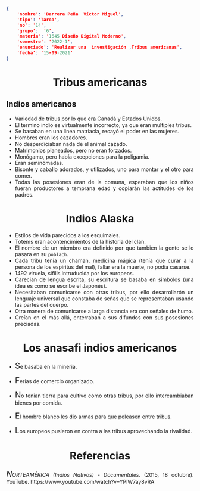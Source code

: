 ```json
{
    'nombre': 'Barrera Peña  Víctor Miguel',
    'tipo': 'Tarea',
    'no': '14',
    'grupo':  '6',
    'materia': '1645 Diseño Digital Moderno',
    'semestre': '2022-1',
    'enunciado': 'Realizar una  investigación ,Tribus americanas',
    'fecha': '15-09-2021'
}
```

<style>
    body{
  text-align: justify;
}
    h1{
        font-weight: bold;
        text-align:center;
    }
    p::first-letter{
  font-size: 1.3rem;
}
 a{
  text-decoration: none;
}
</style>
# Tribus americanas

## Indios americanos

- Variedad de tribus por lo que era Canadá y Estados Unidos.
- El termino indio es virtualmente incorrecto, ya que eran multiples tribus.
- Se basaban en una linea matriacla, recayó el poder en las mujeres.
- Hombres eran los cazadores.
- No desperdiciaban nada de el animal cazado.
- Matrimonios planeados, pero no eran forzados.
- Monógamo, pero había excepciones para la poligamia.
- Eran seminómadas.
- Bisonte y caballo adorados, y utilizados, uno para montar y el otro para comer.
- Todas las posesiones eran de la comuna, esperaban que los niños fueran productores a temprana edad y copiarán las actitudes de los padres.

# Indios Alaska

- Estilos de vida parecidos a los esquimales.
- Totems eran acontencimientos de la historia del clan.
- El nombre de un miembro era definido por que tambien la gente se lo pasara en su `poblach`.
- Cada tribu tenia un chaman, medicina mágica (tenía que curar a la persona de los espiritus del mal), fallar era la muerte, no podia casarse.
- 1492 viruela, sifilis intruducida por los europeos.
- Carecian de lengua escrita, su escritura se basaba en simbolos (una idea es como se escribe el Japonés).
- Necesitaban comunicarse con otras tribus, por ello desarrollarón un lenguaje universal que constaba de señas que se representaban usando las partes del cuerpo.
- Otra manera de comunicarse a larga distancia era con señales de humo.
- Creían en el más allá, enterraban a sus difundos con sus posesiones preciadas.

# Los anasafi indios americanos

- Se basaba en la mineria.
- Ferias de comercio organizado.
- No tenian tierra para cultivo como otras tribus, por ello intercambiaban bienes por comida.

- El hombre blanco les dio armas para que peleasen entre tribus.
- Los europeos pusieron en contra a las tribus aprovechando la rivalidad.



# Referencias

*NORTEAMÉRICA (Indios Nativos) - Documentales*. (2015, 18 octubre). YouTube. https://www.youtube.com/watch?v=YPlW7ay8vRA

